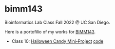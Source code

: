 # bimm143
Bioinformatics Lab Class Fall 2022 @ UC San Diego.

Here is a portofilio of my works for [BIMM143](https://bioboot.github.io/bimm143_F22/).

- Class 10: [Halloween Candy Mini-Project]() [code](https://github.com/dhn002/bimm143/blob/main/class10/class10.qmd)
